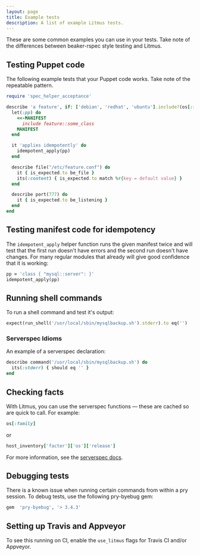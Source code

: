 ```yaml
---
layout: page
title: Example tests
description: A list of example Litmus tests.
---
```


These are some common examples you can use in your tests. Take note of the differences between beaker-rspec style testing and Litmus.

## Testing Puppet code

The following example tests that your Puppet code works. Take note of the repeatable pattern.

```ruby
require 'spec_helper_acceptance'

describe 'a feature', if: ['debian', 'redhat', 'ubuntu'].include?(os[:family]) do
  let(:pp) do
    <<-MANIFEST
      include feature::some_class
    MANIFEST
  end

  it 'applies idempotently' do
    idempotent_apply(pp)
  end

  describe file("/etc/feature.conf") do
    it { is_expected.to be_file }
    its(:content) { is_expected.to match %r{key = default value} }
  end

  describe port(777) do
    it { is_expected.to be_listening }
  end
end
```

## Testing manifest code for idempotency

The `idempotent_apply` helper function runs the given manifest twice and will test that the first run doesn't have errors and the second run doesn't have changes. For many regular modules that already will give good confidence that it is working:

```ruby
pp = 'class { "mysql::server": }'
idempotent_apply(pp)
```

## Running shell commands

To run a shell command and test it's output:

```ruby
expect(run_shell('/usr/local/sbin/mysqlbackup.sh').stderr).to eq('')
```

### Serverspec Idioms

An example of a serverspec declaration:

```ruby
describe command('/usr/local/sbin/mysqlbackup.sh') do
  its(:stderr) { should eq '' }
end
```

## Checking facts

With Litmus, you can use the serverspec functions — these are cached so are quick to call. For example:

```ruby
os[:family]
```

or

```ruby
host_inventory['facter']['os']['release']
```

For more information, see the [serverspec docs](https://serverspec.org/host_inventory.html).

## Debugging tests

There is a known issue when running certain commands from within a pry session. To debug tests, use the following pry-byebug gem:

```ruby
gem  'pry-byebug', '> 3.4.3'
```

## Setting up Travis and Appveyor

To see this running on CI, enable the `use_litmus` flags for Travis CI and/or Appveyor.
